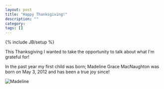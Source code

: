 ```yaml
---
layout: post
title: "Happy Thanksgiving!"
description: ""
category:
tags: []
---
```

{% include JB/setup %}

This Thanksgiving I wanted to take the opportunity to talk about what I'm grateful for!

In the past year my first child was born; Madeline Grace MacNaughton was born on May 3, 2012 and has been a true joy since!

![Madeline](chrismacnaughton.com/repository/img/Madeline.jpg)